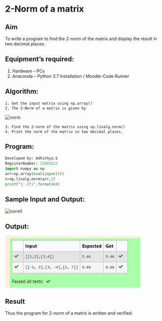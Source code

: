 # 2-Norm of a matrix
## Aim
To write a program to find the 2-norm of the matrix and display the result in two decimal places.
## Equipment’s required:
1.	Hardware – PCs
2.	Anaconda – Python 3.7 Installation / Moodle-Code Runner
## Algorithm:
	1. Get the input matrix using np.array()
	2. The 2-Norm of a matrix is given by 
![norm](./normeqn1.jpg)
    
    3. Find the 2-norm of the matrix using np.linalg.norm()
	4. Print the norm of the matrix in two decimal places.
## Program:
```python
Developed by: Adhithya.S
RegisterNumber: 22005823
import numpy as np
arr=np.array(eval(input()))
n=np.linalg.norm(arr,2)
print("{:.2f}".format(n))
```
## Sample Input and Output:
![norm1](./input.jpg)
## Output:
![output](/filename12.png)
## Result
Thus the program for 2-norm of a matrix is written and verified.
